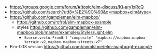 - https://groups.google.com/forum/#!topic/elm-discuss/Ki-ary1xRcQ
- https://github.com/search?utf8=%E2%9C%93&q=mapbox+elm&type=
- https://github.com/gampleman/elm-mapbox/
  - https://github.com/rofrol/elm-mapbox-example
  - styles https://github.com/gampleman/elm-mapbox/blob/master/examples/Styles/Light.elm
    - `Source.vectorFromUrl "composite" "mapbox://mapbox.mapbox-terrain-v2,mapbox.mapbox-streets-v7"`
- Elm-0.18 version https://github.com/mnmlstme/elm-mapboxgl-example
